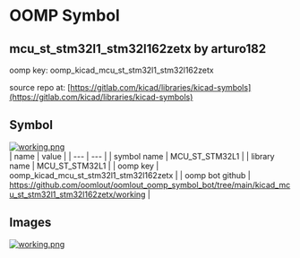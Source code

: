# OOMP Symbol  
## mcu_st_stm32l1_stm32l162zetx  by arturo182  
  
oomp key: oomp_kicad_mcu_st_stm32l1_stm32l162zetx  
  
source repo at: [https://gitlab.com/kicad/libraries/kicad-symbols](https://gitlab.com/kicad/libraries/kicad-symbols)  
## Symbol  
  
[![working.png](working_600.png)](working.png)  
| name | value | 
| --- | --- | 
| symbol name | MCU_ST_STM32L1 | 
| library name | MCU_ST_STM32L1 | 
| oomp key | oomp_kicad_mcu_st_stm32l1_stm32l162zetx | 
| oomp bot github | https://github.com/oomlout/oomlout_oomp_symbol_bot/tree/main/kicad_mcu_st_stm32l1_stm32l162zetx/working | 
## Images  
  
[![working.png](working_140.png)](working.png)  
